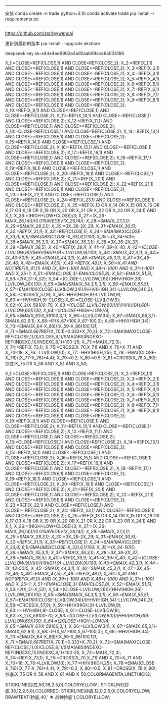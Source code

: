 
---
安装
conda create -n trade python=3.10
conda activate trade
pip install -r requirements.txt

---
https://github.com/zsrl/pywencai


更新到最新的版本
pip install --upgrade akshare

deepseek key
sk-a44e4ee6903e4a92aab99ace6a034186

X_1:=CLOSE>REF(CLOSE,1) AND CLOSE>REF(CLOSE,2);
X_2:=REF(X_1,1) AND CLOSE<=REF(CLOSE,1) AND CLOSE>=REF(CLOSE,2);
X_3:=REF(X_2,1) AND CLOSE>=REF(CLOSE,1) AND CLOSE<=REF(CLOSE,2);
X_4:=REF(X_3,1) AND CLOSE<=REF(CLOSE,1) AND CLOSE>=REF(CLOSE,2);
X_5:=REF(X_4,1) AND CLOSE>=REF(CLOSE,1) AND CLOSE<=REF(CLOSE,2);
X_6:=REF(X_5,1) AND CLOSE<=REF(CLOSE,1) AND CLOSE>=REF(CLOSE,2);
X_7:=REF(X_6,1) AND CLOSE>=REF(CLOSE,1) AND CLOSE<=REF(CLOSE,2);
X_8:=REF(X_7,1) AND CLOSE<=REF(CLOSE,1) AND CLOSE>=REF(CLOSE,2);
X_9:=REF(X_8,1) AND CLOSE>=REF(CLOSE,1) AND CLOSE<=REF(CLOSE,2);
X_10:=REF(X_9,1) AND CLOSE<=REF(CLOSE,1) AND CLOSE>=REF(CLOSE,2);
X_11:=REF(X_10,1) AND CLOSE>=REF(CLOSE,1) AND CLOSE<=REF(CLOSE,2);
X_12:=REF(X_11,1) AND CLOSE<=REF(CLOSE,1) AND CLOSE>=REF(CLOSE,2);
X_13:=CLOSE<REF(CLOSE,1) AND CLOSE<REF(CLOSE,2);
X_14:=REF(X_13,1) AND CLOSE>=REF(CLOSE,1) AND CLOSE<=REF(CLOSE,2);
X_15:=REF(X_14,1) AND CLOSE<=REF(CLOSE,1) AND CLOSE>=REF(CLOSE,2);
X_16:=REF(X_15,1) AND CLOSE>=REF(CLOSE,1) AND CLOSE<=REF(CLOSE,2);
X_17:=REF(X_16,1) AND CLOSE<=REF(CLOSE,1) AND CLOSE>=REF(CLOSE,2);
X_18:=REF(X_17,1) AND CLOSE>=REF(CLOSE,1) AND CLOSE<=REF(CLOSE,2);
X_19:=REF(X_18,1) AND CLOSE<=REF(CLOSE,1) AND CLOSE>=REF(CLOSE,2);
X_20:=REF(X_19,1) AND CLOSE>=REF(CLOSE,1) AND CLOSE<=REF(CLOSE,2);
X_21:=REF(X_20,1) AND CLOSE<=REF(CLOSE,1) AND CLOSE>=REF(CLOSE,2);
X_22:=REF(X_21,1) AND CLOSE>=REF(CLOSE,1) AND CLOSE<=REF(CLOSE,2);
X_23:=REF(X_22,1) AND CLOSE<=REF(CLOSE,1) AND CLOSE>=REF(CLOSE,2);
X_24:=REF(X_23,1) AND CLOSE>=REF(CLOSE,1) AND CLOSE<=REF(CLOSE,2);
X_25:=REF(X_13 OR X_14 OR X_15 OR X_16 OR X_17 OR X_18 OR X_19 OR X_20 OR X_21 OR X_22 OR X_23 OR X_24,1) AND X_1;
X_26:=(HIGH+LOW+CLOSE)/3;
X_27:=(X_26-MA(X_26,14))/(0.015*AVEDEV(X_26,14));
X_28:=SMA(X_27,3,1);
X_29:=SMA(X_28,3,1);
X_30:=3*X_28-2*X_29;
X_31:=EMA(X_30,5);
X_32:=REF(X_31,1);
X_33:=REF(CLOSE,1);
X_34:=SMA(MAX(CLOSE-X_33,0),6,1)/SMA(ABS(CLOSE-X_33),6,1)*100;
X_35:=(X_34-50)*5;
X_36:=SMA(X_35,3,1);
X_37:=SMA(X_36,3,1);
X_38:=3*X_36-2*X_37;
X_39:=EMA(X_38,5);
X_40:=REF(X_39,1);
X_41:=X_39>X_40;
X_42:=(CLOSE-LLV(LOW,9))/(HHV(HIGH,9)-LLV(LOW,9))*100;
X_43:=SMA(X_42,3,1);
X_44:=(X_43-50)*5;
X_45:=SMA(X_44,3,1);
X_46:=SMA(X_45,3,1);
X_47:=3*X_45-2*X_46;
X_48:=EMA(X_47,5);
X_49:=REF(X_48,1);
X_50:=X_41 AND NOT(REF(X_41,1)) AND (X_39<(-100) AND X_48<(-100)) AND X_31<(-100) AND X_25=1;
X_51:=EMA(CLOSE,3)-EMA(CLOSE,8);
X_52:=EMA(X_51,5);
X_53:=2*(X_51-X_52);
X_54:=(CLOSE-LLV(LOW,26))/(HHV(HIGH,26)-LLV(LOW,26))*100;
X_55:=SMA(SMA(X_54,3,1),3,1);
X_56:=EMA(X_55,5);
X_57:=EMA(100*(CLOSE-LLV(LOW,34))/(HHV(HIGH,34)-LLV(LOW,34)),3);
X_58:=CROSS(X_57,9);
X_59:=HHV(HIGH,9)-LLV(LOW,9);
X_60:=HHV(HIGH,9)-CLOSE;
X_61:=CLOSE-LLV(LOW,9);
X_62:=X_2/X_59*100-70;
X_63:=(CLOSE-LLV(LOW,60))/(HHV(HIGH,60)-LLV(LOW,60))*100;
X_64:=(2*CLOSE+HIGH+LOW)/4;
X_65:=SMA(X_61/X_59*100,3,1);
X_66:=LLV(LOW,34);
X_67:=SMA(X_65,3,1)-SMA(X_62,9,1);
X_68:=IF(X_67>100,X_67-100,0);
X_69:=HHV(HIGH,34);
X_70:=EMA((X_64-X_66)/(X_59-X_66)*100,13);
X_71:=EMA(0.667*REF(X_70,1)+0.333*X_70,2);
X_72:=SMA(MAX(CLOSE-REF(CLOSE,1),0)/CLOSE,8,1)/SMA(ABS(INDEXC-REF(INDEXC,1))/INDEXC,8,1)*100-25;
X_73:=MA(X_72,3);
X_74:=REF(X_73,1);
X_75:=CROSS(X_70,X_71) AND X_70>X_71 AND X_70<18;
X_76:=LLV(LOW,10);
X_77:=HHV(HIGH,25);
X_78:=EMA((CLOSE-X_76)/(X_77-X_76)*4,4);
X_79:=0.2;
X_80:=0.5;
X_81:=CROSS(X_78,X_80);
抄底:X_75 OR X_58 AND X_81 AND X_50;


X_1:=CLOSE>REF(CLOSE,1) AND CLOSE>REF(CLOSE,2);
X_2:=REF(X_1,1) AND CLOSE<=REF(CLOSE,1) AND CLOSE>=REF(CLOSE,2);
X_3:=REF(X_2,1) AND CLOSE>=REF(CLOSE,1) AND CLOSE<=REF(CLOSE,2);
X_4:=REF(X_3,1) AND CLOSE<=REF(CLOSE,1) AND CLOSE>=REF(CLOSE,2);
X_5:=REF(X_4,1) AND CLOSE>=REF(CLOSE,1) AND CLOSE<=REF(CLOSE,2);
X_6:=REF(X_5,1) AND CLOSE<=REF(CLOSE,1) AND CLOSE>=REF(CLOSE,2);
X_7:=REF(X_6,1) AND CLOSE>=REF(CLOSE,1) AND CLOSE<=REF(CLOSE,2);
X_8:=REF(X_7,1) AND CLOSE<=REF(CLOSE,1) AND CLOSE>=REF(CLOSE,2);
X_9:=REF(X_8,1) AND CLOSE>=REF(CLOSE,1) AND CLOSE<=REF(CLOSE,2);
X_10:=REF(X_9,1) AND CLOSE<=REF(CLOSE,1) AND CLOSE>=REF(CLOSE,2);
X_11:=REF(X_10,1) AND CLOSE>=REF(CLOSE,1) AND CLOSE<=REF(CLOSE,2);
X_12:=REF(X_11,1) AND CLOSE<=REF(CLOSE,1) AND CLOSE>=REF(CLOSE,2);
X_13:=CLOSE<REF(CLOSE,1) AND CLOSE<REF(CLOSE,2);
X_14:=REF(X_13,1) AND CLOSE>=REF(CLOSE,1) AND CLOSE<=REF(CLOSE,2);
X_15:=REF(X_14,1) AND CLOSE<=REF(CLOSE,1) AND CLOSE>=REF(CLOSE,2);
X_16:=REF(X_15,1) AND CLOSE>=REF(CLOSE,1) AND CLOSE<=REF(CLOSE,2);
X_17:=REF(X_16,1) AND CLOSE<=REF(CLOSE,1) AND CLOSE>=REF(CLOSE,2);
X_18:=REF(X_17,1) AND CLOSE>=REF(CLOSE,1) AND CLOSE<=REF(CLOSE,2);
X_19:=REF(X_18,1) AND CLOSE<=REF(CLOSE,1) AND CLOSE>=REF(CLOSE,2);
X_20:=REF(X_19,1) AND CLOSE>=REF(CLOSE,1) AND CLOSE<=REF(CLOSE,2);
X_21:=REF(X_20,1) AND CLOSE<=REF(CLOSE,1) AND CLOSE>=REF(CLOSE,2);
X_22:=REF(X_21,1) AND CLOSE>=REF(CLOSE,1) AND CLOSE<=REF(CLOSE,2);
X_23:=REF(X_22,1) AND CLOSE<=REF(CLOSE,1) AND CLOSE>=REF(CLOSE,2);
X_24:=REF(X_23,1) AND CLOSE>=REF(CLOSE,1) AND CLOSE<=REF(CLOSE,2);
X_25:=REF(X_13 OR X_14 OR X_15 OR X_16 OR X_17 OR X_18 OR X_19 OR X_20 OR X_21 OR X_22 OR X_23 OR X_24,1) AND X_1;
X_26:=(HIGH+LOW+CLOSE)/3;
X_27:=(X_26-MA(X_26,14))/(0.015*AVEDEV(X_26,14));
X_28:=SMA(X_27,3,1);
X_29:=SMA(X_28,3,1);
X_30:=3*X_28-2*X_29;
X_31:=EMA(X_30,5);
X_32:=REF(X_31,1);
X_33:=REF(CLOSE,1);
X_34:=SMA(MAX(CLOSE-X_33,0),6,1)/SMA(ABS(CLOSE-X_33),6,1)*100;
X_35:=(X_34-50)*5;
X_36:=SMA(X_35,3,1);
X_37:=SMA(X_36,3,1);
X_38:=3*X_36-2*X_37;
X_39:=EMA(X_38,5);
X_40:=REF(X_39,1);
X_41:=X_39>X_40;
X_42:=(CLOSE-LLV(LOW,9))/(HHV(HIGH,9)-LLV(LOW,9))*100;
X_43:=SMA(X_42,3,1);
X_44:=(X_43-50)*5;
X_45:=SMA(X_44,3,1);
X_46:=SMA(X_45,3,1);
X_47:=3*X_45-2*X_46;
X_48:=EMA(X_47,5);
X_49:=REF(X_48,1);
X_50:=X_41 AND NOT(REF(X_41,1)) AND (X_39<(-100) AND X_48<(-100)) AND X_31<(-100) AND X_25=1;
X_51:=EMA(CLOSE,3)-EMA(CLOSE,8);
X_52:=EMA(X_51,5);
X_53:=2*(X_51-X_52);
X_54:=(CLOSE-LLV(LOW,26))/(HHV(HIGH,26)-LLV(LOW,26))*100;
X_55:=SMA(SMA(X_54,3,1),3,1);
X_56:=EMA(X_55,5);
X_57:=EMA(100*(CLOSE-LLV(LOW,34))/(HHV(HIGH,34)-LLV(LOW,34)),3);
X_58:=CROSS(X_57,9);
X_59:=HHV(HIGH,9)-LLV(LOW,9);
X_60:=HHV(HIGH,9)-CLOSE;
X_61:=CLOSE-LLV(LOW,9);
X_62:=X_2/X_59*100-70;
X_63:=(CLOSE-LLV(LOW,60))/(HHV(HIGH,60)-LLV(LOW,60))*100;
X_64:=(2*CLOSE+HIGH+LOW)/4;
X_65:=SMA(X_61/X_59*100,3,1);
X_66:=LLV(LOW,34);
X_67:=SMA(X_65,3,1)-SMA(X_62,9,1);
X_68:=IF(X_67>100,X_67-100,0);
X_69:=HHV(HIGH,34);
X_70:=EMA((X_64-X_66)/(X_59-X_66)*100,13);
X_71:=EMA(0.667*REF(X_70,1)+0.333*X_70,2);
X_72:=SMA(MAX(CLOSE-REF(CLOSE,1),0)/CLOSE,8,1)/SMA(ABS(INDEXC-REF(INDEXC,1))/INDEXC,8,1)*100-25;
X_73:=MA(X_72,3);
X_74:=REF(X_73,1);
X_75:=CROSS(X_70,X_71) AND X_70>X_71 AND X_70<18;
X_76:=LLV(LOW,10);
X_77:=HHV(HIGH,25);
X_78:=EMA((CLOSE-X_76)/(X_77-X_76)*4,4);
X_79:=0.2;
X_80:=0.5;
X_81:=CROSS(X_78,X_80);
抄底:X_75 OR X_58 AND X_81 AND X_50,COLORMAGENTA,LINETHICK2;

STICKLINE(抄底,50,38,2.5,0),COLORYELLOW ;
STICKLINE(抄底,38,12,2.5,0),COLORRED;
STICKLINE(抄底,12,0,2.5,0),COLORYELLOW; 
DRAWTEXT(抄底,40,'    ★ 战神抄底'),COLORYELLOW;